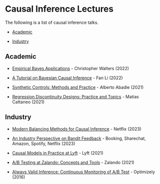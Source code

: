 # Causal Inference Lectures

The following is a list of causal inference talks.

- [Academic](#academic)

- [Industry](#industry)


## Academic

- [Empirical Bayes Applications](https://www.youtube.com/watch?v=SdWt8xAAF_4) - Christopher Walters (2022)

- [A Tutorial on Bayesian Causal Inference](https://www.youtube.com/watch?v=9pZtsVA6o4o) - Fan Li (2022)

- [Synthetic Controls: Methods and Practice](https://www.youtube.com/watch?v=oDNaOpNK6G4) - Alberto Abadie (2021)

- [Regression Discontinuity Designs: Practice and Topics](https://www.youtube.com/watch?v=bFNUeTXOnQ4) - Matias Cattaneo (2021)



## Industry

- [Modern Balancing Methods for Causal Inference](https://www.youtube.com/watch?v=CO9VnGy3esI) - Netflix (2023)

- [An Industry Perspective on Bandit Feedback](https://www.youtube.com/watch?v=NkVWwZKdMac) - Booking, Sharechat, Amazon, Spotify, Netflix (2023)

- [Causal Models in Practice at Lyft](https://twimlai.com/podcast/twimlai/causal-models-practice-lyft-sean-taylor/) - Lyft (2021)

- [A/B Testing at Zalando: Concepts and Tools](https://www.youtube.com/watch?v=wmEAUfkLk50) - Zalando (2021)

- [Always Valid Inference: Continuous Monitoring of A/B Test](https://www.youtube.com/watch?v=CO9VnGy3esI) - Optimizely (2016)

